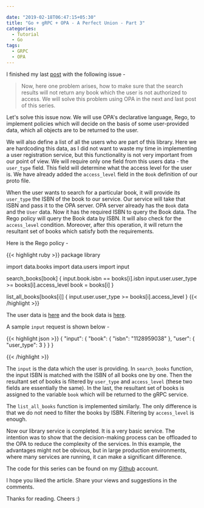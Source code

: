 ```yaml
---

date: "2019-02-18T06:47:15+05:30"
title: "Go + gRPC + OPA - A Perfect Union - Part 3"
categories:
  - Tutorial
  - Go
tags:
  - GRPC
  - OPA
---
```


I finished my last [post](/posts/2019/02/go-grpc-opa-a-perfect-union-part-2/) with the following issue -

> Now, here one problem arises, how to make sure that the search results will not return any book which the user is not
> authorized to access. We will solve this problem using OPA in the next and last post of this series.

Let's solve this issue now. We will use OPA's declarative language, Rego, to implement policies which will decide on the
basis of some user-provided data, which all objects are to be returned to the user.

We will also define a list of all the users who are part of this library. Here we are hardcoding this data, as I did
not want to waste my time in implementing a user registration service, but this functionality is not very important from
our point of view. We will require only one field from this users data - the `user_type` field. This field will
determine what the access level for the user is. We have already added the `access_level` field in the `Book` definition
of our proto file.

When the user wants to search for a particular book, it will provide its `user_type` the ISBN of the book to our service. Our service
will take that ISBN and pass it to the OPA server. OPA server already has the `Book` data and the `User` data. Now it has
the required ISBN to query the Book data. The Rego policy will query the Book data by ISBN. It will also
check for the `access_level` condition. Moreover, after this operation, it will return the resultant set of books which
satisfy both the requirements.

Here is the Rego policy -

{{< highlight ruby >}}
package library

import data.books
import data.users
import input

search_books[book] {
  input.book.isbn == books[i].isbn
  input.user.user_type >= books[i].access_level
  book = books[i]
}

list_all_books[books[i]] {
  input.user.user_type >= books[i].access_level
}
{{< /highlight >}}

The user data is [here](https://github.com/yashhere/go-library-service/blob/master/OPA/users.json) and the book data is [here](https://github.com/yashhere/go-library-service/blob/master/add_books.sh).

A sample `input` request is shown below -

{{< highlight json >}}
{
    "input": {
        "book": {
            "isbn": "1128959038"
        },
        "user": {
            "user_type": 3
        }
    }
}

{{< /highlight >}}

The `input` is the data which the user is providing. In `search_books` function, the input ISBN is matched with the ISBN
of all books one by one. Then the resultant set of books is filtered by `user_type` and `access_level` (these
two fields are essentially the same). In the last, the resultant set of books is assigned to the variable `book` which
will be returned to the gRPC service.

The `list_all_books` function is implemented similarly. The only difference is that we do not need to filter the books
by ISBN. Filtering by `access_level` is enough.

Now our library service is completed. It is a very basic service. The intention was to show that the decision-making process can be offloaded to the OPA to reduce the complexity of the services. In this example, the advantages might not
be obvious, but in large production environments, where many services are running, it can make a significant
difference.

The code for this series can be found on my [Github](https://github.com/yashhere/go-library-service) account.

I hope you liked the article. Share your views and suggestions in the comments.

Thanks for reading. Cheers :)